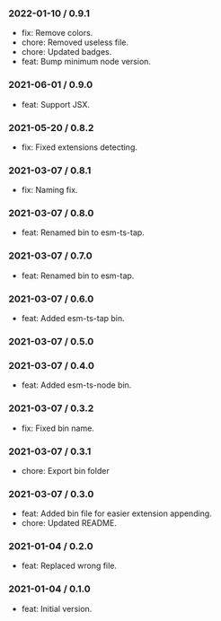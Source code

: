 ### 2022-01-10 / 0.9.1

- fix: Remove colors.
- chore: Removed useless file.
- chore: Updated badges.
- feat: Bump minimum node version.

### 2021-06-01 / 0.9.0

- feat: Support JSX.

### 2021-05-20 / 0.8.2

- fix: Fixed extensions detecting.

### 2021-03-07 / 0.8.1

- fix: Naming fix.

### 2021-03-07 / 0.8.0

- feat: Renamed bin to esm-ts-tap.

### 2021-03-07 / 0.7.0

- feat: Renamed bin to esm-tap.

### 2021-03-07 / 0.6.0

- feat: Added esm-ts-tap bin.

### 2021-03-07 / 0.5.0


### 2021-03-07 / 0.4.0

- feat: Added esm-ts-node bin.

### 2021-03-07 / 0.3.2

- fix: Fixed bin name.

### 2021-03-07 / 0.3.1

- chore: Export bin folder

### 2021-03-07 / 0.3.0

- feat: Added bin file for easier extension appending.
- chore: Updated README.

### 2021-01-04 / 0.2.0

- feat: Replaced wrong file.

### 2021-01-04 / 0.1.0

- feat: Initial version.

